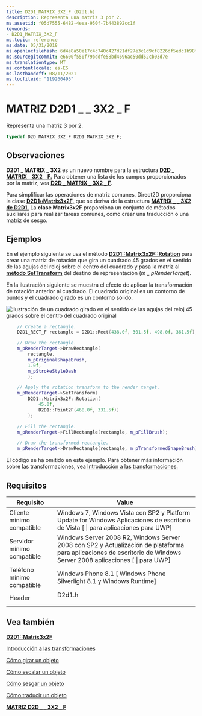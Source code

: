 ```yaml
---
title: D2D1_MATRIX_3X2_F (D2d1.h)
description: Representa una matriz 3 por 2.
ms.assetid: f05d7555-6482-4eea-950f-7b443892cc1f
keywords:
- D2D1_MATRIX_3X2_F
ms.topic: reference
ms.date: 05/31/2018
ms.openlocfilehash: 6d4e8a50e17c4c740c427d21df27e3c1d9cf8226df5edc1b98f15cbe920c401c
ms.sourcegitcommit: e6600f550f79bddfe58bd4696ac50dd52cb03d7e
ms.translationtype: MT
ms.contentlocale: es-ES
ms.lasthandoff: 08/11/2021
ms.locfileid: "119260495"
---
```

# <a name="d2d1_matrix_3x2_f"></a>MATRIZ D2D1 \_ \_ 3X2 \_ F

Representa una matriz 3 por 2.


```C++
typedef D2D_MATRIX_3X2_F D2D1_MATRIX_3X2_F;
```



## <a name="remarks"></a>Observaciones

**D2D1 \_ MATRIX \_ 3X2** es un nuevo nombre para la estructura [**D2D \_ MATRIX \_ 3X2 \_ F.**](/windows/desktop/api/dcommon/ns-dcommon-d2d_matrix_3x2_f) Para obtener una lista de los campos proporcionados por la matriz, vea [**D2D \_ MATRIX \_ 3X2 \_ F**](/windows/desktop/api/dcommon/ns-dcommon-d2d_matrix_3x2_f).

Para simplificar las operaciones de matriz comunes, Direct2D proporciona la clase [**D2D1::Matrix3x2F,**](/windows/win32/api/d2d1helper/nl-d2d1helper-matrix3x2f) que se deriva de la estructura [**MATRIX \_ \_ 3X2 de D2D1.**](/windows/desktop/api/dcommon/ns-dcommon-d2d_matrix_3x2_f) La **clase Matrix3x2F** proporciona un conjunto de métodos auxiliares para realizar tareas comunes, como crear una traducción o una matriz de sesgo.

## <a name="examples"></a>Ejemplos

En el ejemplo siguiente se usa el método [**D2D1::Matrix3x2F::Rotation**](/windows/win32/api/d2d1helper/nf-d2d1helper-matrix3x2f-rotation) para crear una matriz de rotación que gira un cuadrado 45 grados en el sentido de las agujas del reloj sobre el centro del cuadrado y pasa la matriz al [**método SetTransform**](/windows/win32/api/d2d1/nf-d2d1-id2d1brush-settransform(constd2d1_matrix_3x2_f_)) del destino de representación (*m \_ pRenderTarget*).

En la ilustración siguiente se muestra el efecto de aplicar la transformación de rotación anterior al cuadrado. El cuadrado original es un contorno de puntos y el cuadrado girado es un contorno sólido.

![ilustración de un cuadrado girado en el sentido de las agujas del reloj 45 grados sobre el centro del cuadrado original](images/rotate-ovw.png)


```C++
    // Create a rectangle.
    D2D1_RECT_F rectangle = D2D1::Rect(438.0f, 301.5f, 498.0f, 361.5f);

    // Draw the rectangle.
    m_pRenderTarget->DrawRectangle(
        rectangle,
        m_pOriginalShapeBrush,
        1.0f,
        m_pStrokeStyleDash
        );

    // Apply the rotation transform to the render target.
    m_pRenderTarget->SetTransform(
        D2D1::Matrix3x2F::Rotation(
            45.0f,
            D2D1::Point2F(468.0f, 331.5f))
        );

    // Fill the rectangle.
    m_pRenderTarget->FillRectangle(rectangle, m_pFillBrush);

    // Draw the transformed rectangle.
    m_pRenderTarget->DrawRectangle(rectangle, m_pTransformedShapeBrush);

```



El código se ha omitido en este ejemplo. Para obtener más información sobre las transformaciones, vea [Introducción a las transformaciones.](direct2d-transforms-overview.md)

## <a name="requirements"></a>Requisitos



| Requisito | Value |
|-------------------------------------|------------------------------------------------------------------------------------------------------------------------------------------|
| Cliente mínimo compatible<br/> | Windows 7, Windows Vista con SP2 y Platform Update for Windows Aplicaciones de escritorio de Vista \[ \| para aplicaciones para UWP\]<br/>                          |
| Servidor mínimo compatible<br/> | Windows Server 2008 R2, Windows Server 2008 con SP2 y Actualización de plataforma para aplicaciones de escritorio de Windows Server 2008 aplicaciones \[ \| para UWP\]<br/> |
| Teléfono mínimo compatible<br/>  | Windows Phone 8.1 \[ Windows Phone Silverlight 8.1 y Windows Runtime\]<br/>                                                  |
| Header<br/>                   | <dl> <dt>D2d1.h</dt> </dl>                                                        |



## <a name="see-also"></a>Vea también

<dl> <dt>

[**D2D1::Matrix3x2F**](/windows/win32/api/d2d1helper/nl-d2d1helper-matrix3x2f)
</dt> <dt>

[Introducción a las transformaciones](direct2d-transforms-overview.md)
</dt> <dt>

[Cómo girar un objeto](how-to-rotate.md)
</dt> <dt>

[Cómo escalar un objeto](how-to-scale.md)
</dt> <dt>

[Cómo sesgar un objeto](how-to-skew.md)
</dt> <dt>

[Cómo traducir un objeto](how-to-translate.md)
</dt> <dt>

[**MATRIZ D2D \_ \_ 3X2 \_ F**](/windows/desktop/api/dcommon/ns-dcommon-d2d_matrix_3x2_f)
</dt> </dl>

 

